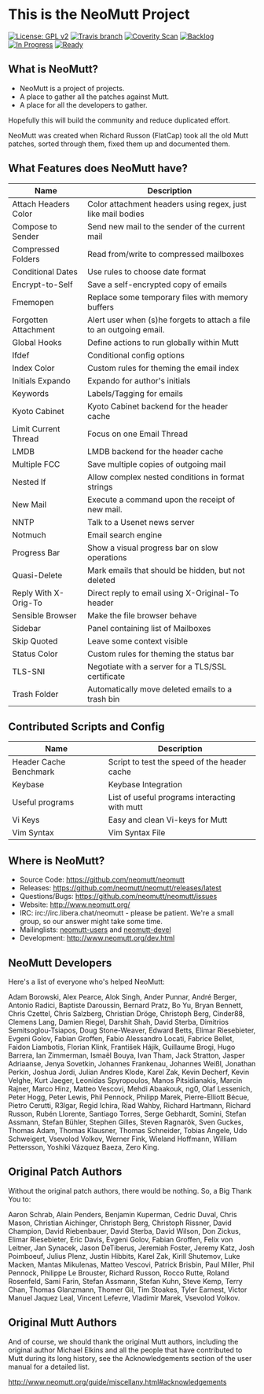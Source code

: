 # This is the NeoMutt Project

[![License: GPL v2](https://img.shields.io/badge/License-GPL%20v2-blue.svg)](https://github.com/neomutt/neomutt/blob/neomutt/COPYRIGHT)
[![Travis branch](https://api.travis-ci.org/neomutt/neomutt.svg?branch=neomutt)](https://travis-ci.org/neomutt/neomutt)
[![Coverity Scan](https://img.shields.io/coverity/scan/8495.svg)](https://scan.coverity.com/projects/neomutt-neomutt)
[![Backlog](https://badge.waffle.io/neomutt/neomutt.svg?label=status:backlog&title=Backlog)](http://waffle.io/neomutt/neomutt)
[![In Progress](https://badge.waffle.io/neomutt/neomutt.svg?label=status:in-progress&title=In%20Progress)](http://waffle.io/neomutt/neomutt)
[![Ready](https://badge.waffle.io/neomutt/neomutt.svg?label=status:ready&title=Ready)](http://waffle.io/neomutt/neomutt)

## What is NeoMutt?

* NeoMutt is a project of projects.
* A place to gather all the patches against Mutt.
* A place for all the developers to gather.

Hopefully this will build the community and reduce duplicated effort.

NeoMutt was created when Richard Russon (FlatCap) took all the old Mutt patches,
sorted through them, fixed them up and documented them.

## What Features does NeoMutt have?

| Name                 | Description
| -------------------- | ------------------------------------------------------
| Attach Headers Color | Color attachment headers using regex, just like mail bodies
| Compose to Sender    | Send new mail to the sender of the current mail
| Compressed Folders   | Read from/write to compressed mailboxes
| Conditional Dates    | Use rules to choose date format
| Encrypt-to-Self      | Save a self-encrypted copy of emails
| Fmemopen             | Replace some temporary files with memory buffers
| Forgotten Attachment | Alert user when (s)he forgets to attach a file to an outgoing email.
| Global Hooks         | Define actions to run globally within Mutt
| Ifdef                | Conditional config options
| Index Color          | Custom rules for theming the email index
| Initials Expando     | Expando for author's initials
| Keywords             | Labels/Tagging for emails
| Kyoto Cabinet        | Kyoto Cabinet backend for the header cache
| Limit Current Thread | Focus on one Email Thread
| LMDB                 | LMDB backend for the header cache
| Multiple FCC         | Save multiple copies of outgoing mail
| Nested If            | Allow complex nested conditions in format strings
| New Mail             | Execute a command upon the receipt of new mail.
| NNTP                 | Talk to a Usenet news server
| Notmuch              | Email search engine
| Progress Bar         | Show a visual progress bar on slow operations
| Quasi-Delete         | Mark emails that should be hidden, but not deleted
| Reply With X-Orig-To | Direct reply to email using X-Original-To header
| Sensible Browser     | Make the file browser behave
| Sidebar              | Panel containing list of Mailboxes
| Skip Quoted          | Leave some context visible
| Status Color         | Custom rules for theming the status bar
| TLS-SNI              | Negotiate with a server for a TLS/SSL certificate
| Trash Folder         | Automatically move deleted emails to a trash bin

## Contributed Scripts and Config

| Name                   | Description
| ---------------------- | ---------------------------------------------
| Header Cache Benchmark | Script to test the speed of the header cache
| Keybase                | Keybase Integration
| Useful programs        | List of useful programs interacting with mutt
| Vi Keys                | Easy and clean Vi-keys for Mutt
| Vim Syntax             | Vim Syntax File

## Where is NeoMutt?

- Source Code:     https://github.com/neomutt/neomutt
- Releases:        https://github.com/neomutt/neomutt/releases/latest
- Questions/Bugs:  https://github.com/neomutt/neomutt/issues
- Website:         http://www.neomutt.org/
- IRC:             irc://irc.libera.chat/neomutt - please be patient.
  We're a small group, so our answer might take some time.
- Mailinglists:    [neomutt-users](mailto:neomutt-users-request@neomutt.org?subject=subscribe)
  and [neomutt-devel](mailto:neomutt-devel-request@neomutt.org?subject=subscribe)
- Development:     http://www.neomutt.org/dev.html

## NeoMutt Developers

Here's a list of everyone who's helped NeoMutt:

Adam Borowski, Alex Pearce, Alok Singh, Ander Punnar, André Berger,
Antonio Radici, Baptiste Daroussin, Bernard Pratz, Bo Yu, Bryan Bennett,
Chris Czettel, Chris Salzberg, Christian Dröge, Christoph Berg, Cinder88,
Clemens Lang, Damien Riegel, Darshit Shah, David Sterba,
Dimitrios Semitsoglou-Tsiapos, Doug Stone-Weaver, Edward Betts,
Elimar Riesebieter, Evgeni Golov, Fabian Groffen, Fabio Alessandro Locati,
Fabrice Bellet, Faidon Liambotis, Florian Klink, František Hájik,
Guillaume Brogi, Hugo Barrera, Ian Zimmerman, Ismaël Bouya, Ivan Tham,
Jack Stratton, Jasper Adriaanse, Jenya Sovetkin, Johannes Frankenau,
Johannes Weißl, Jonathan Perkin, Joshua Jordi, Julian Andres Klode, Karel Zak,
Kevin Decherf, Kevin Velghe, Kurt Jaeger, Leonidas Spyropoulos,
Manos Pitsidianakis, Marcin Rajner, Marco Hinz, Matteo Vescovi, Mehdi Abaakouk,
ng0, Olaf Lessenich, Peter Hogg, Peter Lewis, Phil Pennock, Philipp Marek,
Pierre-Elliott Bécue, Pietro Cerutti, R3lgar, Regid Ichira, Riad Wahby,
Richard Hartmann, Richard Russon, Rubén Llorente, Santiago Torres,
Serge Gebhardt, Somini, Stefan Assmann, Stefan Bühler, Stephen Gilles,
Steven Ragnarök, Sven Guckes, Thomas Adam, Thomas Klausner, Thomas Schneider,
Tobias Angele, Udo Schweigert, Vsevolod Volkov, Werner Fink, Wieland Hoffmann,
William Pettersson, Yoshiki Vázquez Baeza, Zero King.

## Original Patch Authors

Without the original patch authors, there would be nothing.
So, a Big Thank You to:

Aaron Schrab, Alain Penders, Benjamin Kuperman, Cedric Duval, Chris Mason,
Christian Aichinger, Christoph Berg, Christoph Rissner, David Champion,
David Riebenbauer, David Sterba, David Wilson, Don Zickus, Elimar Riesebieter,
Eric Davis, Evgeni Golov, Fabian Groffen, Felix von Leitner, Jan Synacek,
Jason DeTiberus, Jeremiah Foster, Jeremy Katz, Josh Poimboeuf, Julius Plenz,
Justin Hibbits, Karel Zak, Kirill Shutemov, Luke Macken, Mantas Mikulenas,
Matteo Vescovi, Patrick Brisbin, Paul Miller, Phil Pennock,
Philippe Le Brouster, Richard Russon, Rocco Rutte, Roland Rosenfeld, Sami Farin,
Stefan Assmann, Stefan Kuhn, Steve Kemp, Terry Chan, Thomas Glanzmann,
Thomer Gil, Tim Stoakes, Tyler Earnest, Victor Manuel Jaquez Leal,
Vincent Lefevre, Vladimir Marek, Vsevolod Volkov.

## Original Mutt Authors

And of course, we should thank the original Mutt authors, including the original
author Michael Elkins and all the people that have contributed to Mutt during
its long history, see the Acknowledgements section of the user manual for a
detailed list.

http://www.neomutt.org/guide/miscellany.html#acknowledgements

